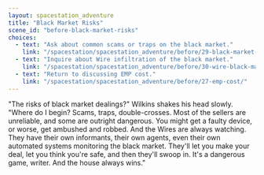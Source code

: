 ```yaml
---
layout: spacestation_adventure
title: "Black Market Risks"
scene_id: "before-black-market-risks"
choices:
  - text: "Ask about common scams or traps on the black market."
    link: "/spacestation/spacestation_adventure/before/29-black-market-scams/"
  - text: "Inquire about Wire infiltration of the black market."
    link: "/spacestation/spacestation_adventure/before/30-wire-black-market-infiltration/"
  - text: "Return to discussing EMP cost."
    link: "/spacestation/spacestation_adventure/before/27-emp-cost/"
---
```


"The risks of black market dealings?" Wilkins shakes his head slowly. "Where do I begin? Scams, traps, double-crosses. Most of the sellers are unreliable, and some are outright dangerous. You might get a faulty device, or worse, get ambushed and robbed. And the Wires are always watching. They have their own informants, their own agents, even their own automated systems monitoring the black market. They'll let you make your deal, let you think you're safe, and then they'll swoop in. It's a dangerous game, writer. And the house always wins."
